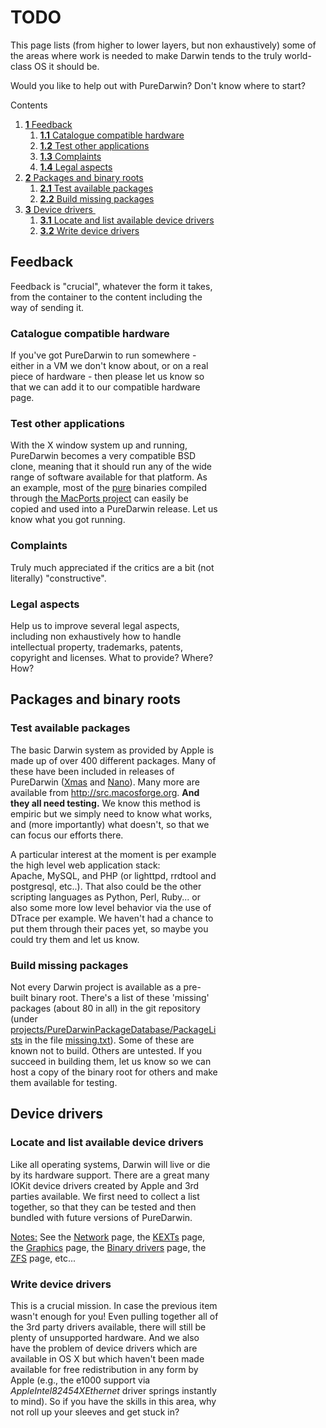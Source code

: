 TODO
====
This page lists (from higher to lower layers, but non exhaustively) some of the areas where work is needed to make Darwin tends to the truly world-class OS it should be.

Would you like to help out with PureDarwin?
Don't know where to start? 


<div class="sites-embed-align-left-wrapping-off">
<div class="sites-embed-border-off sites-embed" style="width:333px;">
<div class="sites-embed-content sites-embed-type-toc">
<div class="goog-toc sites-embed-toc-maxdepth-6">
Contents

1.  [**1** Feedback](https://github.com/PureDarwin/PureDarwin/wiki/TODO#feedback)
     1.  [**1.1** Catalogue compatible hardware](https://github.com/PureDarwin/PureDarwin/wiki/TODO#catalogue-compatible-hardware)
     2.  [**1.2** Test other applications](https://github.com/PureDarwin/PureDarwin/wiki/TODO#test-other-applications)
     3.  [**1.3** Complaints](https://github.com/PureDarwin/PureDarwin/wiki/TODO#complaints)
     4.  [**1.4** Legal aspects](https://github.com/PureDarwin/PureDarwin/wiki/TODO#legal-aspects)
2.  [**2** Packages and binary roots](https://github.com/PureDarwin/PureDarwin/wiki/TODO#packages-and-binary-roots)
     1.  [**2.1** Test available packages](https://github.com/PureDarwin/PureDarwin/wiki/TODO#test-available-packages)
     2.  [**2.2** Build missing packages](https://github.com/PureDarwin/PureDarwin/wiki/TODO#build-missing-packages)
3.  [**3** Device drivers ](https://github.com/PureDarwin/PureDarwin/wiki/TODO#device-drivers)
     1.  [**3.1** Locate and list available device drivers](https://github.com/PureDarwin/PureDarwin/wiki/TODO#locate-and-list-available-device-drivers)
     2.  [**3.2** Write device drivers](https://github.com/PureDarwin/PureDarwin/wiki/TODO#write-device-drivers)

Feedback
--------
Feedback is "crucial", whatever the form it takes, from the container to the content including the way of sending it.
### Catalogue compatible hardware
If you've got PureDarwin to run somewhere - either in a VM we don't know about, or on a real piece of hardware - then please let us know so that we can add it to our compatible hardware page.
### Test other applications
With the X window system up and running, PureDarwin becomes a very compatible BSD clone, meaning that it should run any of the wide range of software available for that platform. As an example, most of the [pure](https://github.com/PureDarwin/PureDarwin/wiki/Purity) binaries compiled through [the MacPorts project](https://github.com/PureDarwin/PureDarwin/wiki/Using_MacPorts) can easily be copied and used into a PureDarwin release. Let us know what you got running.
### Complaints
Truly much appreciated if the critics are a bit (not literally) "constructive".
### Legal aspects
Help us to improve several legal aspects, including non exhaustively how to handle intellectual property, trademarks, patents, copyright and licenses. What to provide? Where? How?

Packages and binary roots
-------------------------
### Test available packages
The basic Darwin system as provided by Apple is made up of over 400 different packages. Many of these have been included in releases of PureDarwin ([Xmas](downloads/xmas.html) and [Nano](downloads/puredarwin-nano.html)). Many more are available from http://src.macosforge.org.
<span style="font-weight:bold">And they all need testing.</span>
We know this method is empiric but we simply need to know what works, and (more importantly) what doesn't, so that we can focus our efforts there.

A particular interest at the moment is per example the high level web application stack: Apache, MySQL, and PHP (or lighttpd, rrdtool and postgresql, etc..). That also could be the other scripting languages as Python, Perl, Ruby... or also some more low level behavior via the use of DTrace per example.
We haven't had a chance to put them through their paces yet, so maybe you could try them and let us know.

### Build missing packages

Not every Darwin project is available as a pre-built binary root. There's a list of these 'missing' packages (about 80 in all) in the git repository (under [projects/PureDarwinPackageDatabase/PackageLists](https://github.com/PureDarwin/PureDarwin/tree/master/projects/PureDarwinPackageDatabase/PackageLists/) in the file [missing.txt](https://github.com/PureDarwin/PureDarwin/tree/master/projects/PureDarwinPackageDatabase/PackageLists/missing.txt)). Some of these are known not to build.
Others are untested. If you succeed in building them, let us know so we can host a copy of the binary root for others and make them available for testing.

## Device drivers

### Locate and list available device drivers
Like all operating systems, Darwin will live or die by its hardware support.
There are a great many IOKit device drivers created by Apple and 3rd parties available.
We first need to collect a list together, so that they can be tested and then bundled with future versions of PureDarwin. 

<span style="text-decoration:underline">Notes:</span> See the [Network](https://github.com/PureDarwin/PureDarwin/wiki/Network) page, the [KEXTs](https://github.com/PureDarwin/PureDarwin/wiki/kexts) page, the [Graphics](https://github.com/PureDarwin/PureDarwin/wiki/Graphics) page, the [Binary drivers](https://github.com/PureDarwin/PureDarwin/wiki/BinaryDrivers) page, the [ZFS](https://github.com/PureDarwin/PureDarwin/wiki/ZFS) page, etc...
### Write device drivers
This is a crucial mission.
In case the previous item wasn't enough for you! Even pulling together all of the 3rd party drivers available, there will still be plenty of unsupported hardware. And we also have the problem of device drivers which are available in OS X but which haven't been made available for free redistribution in any form by Apple (e.g., the e1000 support via *AppleIntel82454XEthernet* driver springs instantly to mind).
So if you have the skills in this area, why not roll up your sleeves and get stuck in?

